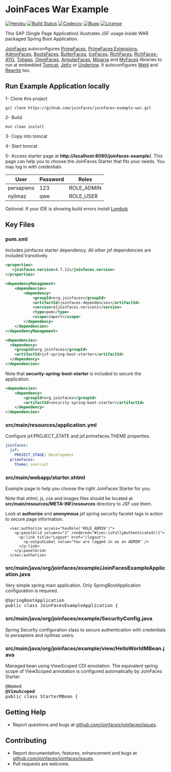 JoinFaces War Example
=====
[![Heroku](http://heroku-badge.herokuapp.com/?app=joinfaces-example-war&root=starter.jsf)](https://joinfaces-example-war.herokuapp.com)
[![Build Status](https://github.com/joinfaces/joinfaces-maven-war-example/actions/workflows/maven.yml/badge.svg)](https://github.com/joinfaces/joinfaces-maven-war-example/actions)
[![Codecov](https://codecov.io/gh/joinfaces/joinfaces-maven-war-example/branch/4.7.x/graph/badge.svg)](https://codecov.io/gh/joinfaces/joinfaces-maven-jar-example)
[![Bugs](https://sonarcloud.io/api/project_badges/measure?project=joinfaces_joinfaces-maven-war-example&metric=bugs)](https://sonarcloud.io/dashboard?id=joinfaces_joinfaces-maven-war-example)
[![License](http://img.shields.io/:license-apache-blue.svg)](http://www.apache.org/licenses/LICENSE-2.0.html)

This SAP (Single Page Application) illustrates JSF usage inside WAR packaged Spring Boot Application.

[JoinFaces](http://joinfaces.org) autoconfigures [PrimeFaces](http://primefaces.org/), [PrimeFaces Extensions](http://primefaces-extensions.github.io/), [AdminFaces](https://adminfaces.github.io/site/), [BootsFaces](http://bootsfaces.net/), [ButterFaces](http://butterfaces.org), [IceFaces](http://www.icesoft.org/java/projects/ICEfaces/overview.jsf), [RichFaces](https://github.com/richfaces/richfaces), [RichFaces-AYG](https://github.com/albfernandez/richfaces), [Tobago](https://myfaces.apache.org/#/tobago), [OmniFaces](http://omnifaces.org/), [AngularFaces](http://angularfaces.com/), [Mojarra](https://javaserverfaces.java.net/) and [MyFaces](http://myfaces.apache.org) libraries to run at embedded [Tomcat](http://tomcat.apache.org/), [Jetty](http://www.eclipse.org/jetty) or [Undertow](http://undertow.io/). It autoconfigures [Weld](http://weld.cdi-spec.org) and [Rewrite](https://www.ocpsoft.org/rewrite/) too.

## Run Example Application locally

1- Clone this project
```Shell
git clone https://github.com/joinfaces/joinfaces-example-war.git
```

2- Build
```Shell
mvn clean install
```

3- Copy into tomcat

4- Start tomcat

5- Access starter page at **http://localhost:8080/joinfaces-example/**. This page can help you to choose the JoinFaces Starter that fits your needs. You may log in with credentials

| User       | Password | Roles      |
|------------|----------|------------|
| persapiens | 123      | ROLE_ADMIN |
| nyilmaz    | qwe      | ROLE_USER  |

Optional: If your IDE is showing build errors install [Lombok](https://projectlombok.org/setup/overview)

## Key Files

### pom.xml

Includes joinfaces starter dependency. All other jsf dependencies are included transitively.

```xml
<properties>
   <joinfaces.version>4.7.12</joinfaces.version>
</properties>

<dependencyManagement>
    <dependencies>
        <dependency>
            <groupId>org.joinfaces</groupId>
            <artifactId>joinfaces-dependencies</artifactId>
            <version>${joinfaces.version}</version>
            <type>pom</type>
            <scope>import</scope>
        </dependency>
    </dependencies>
</dependencyManagement>

<dependencies>
  <dependency>
    <groupId>org.joinfaces</groupId>
    <artifactId>jsf-spring-boot-starter</artifactId>
  </dependency>
</dependencies>
```

Note that **security-spring-boot-starter** is included to secure the application.

```xml
<dependencies>
    <dependency>
        <groupId>org.joinfaces</groupId>
        <artifactId>security-spring-boot-starter</artifactId>
    </dependency>
</dependencies>
```

### src/main/resources/application.yml

Configure jsf.PROJECT_STATE and jsf.primefaces.THEME properties.

```yml
joinfaces:
  jsf:
    PROJECT_STAGE: Development
  primefaces: 
    theme: overcast
```

### src/main/webapp/starter.xhtml

Example page to help you choose the right JoinFaces Starter for you. 

Note that xhtml, js, css and images files should be located at **src/main/resources/META-INF/resources** directory to JSF use them.

Look at **authorize** and **anonymous** jsf spring security facelet tags in action to secure page information.

```xhtml
  <sec:authorize access="hasRole('ROLE_ADMIN')">
    <p:panelGrid columns="1" rendered="#{sec:isFullyAuthenticated()}">
      <p:link title="Logout" href="/logout">
        <p:outputLabel value="You are logged in as an ADMIN" />
      </p:link>
    </p:panelGrid>
  </sec:authorize>
```

### src/main/java/org/joinfaces/example/JoinFacesExampleApplication.java

Very simple spring main application. Only SpringBootApplication configuration is required.

<pre>
@SpringBootApplication
public class JoinFacesExampleApplication {
</pre>

### src/main/java/org/joinfaces/example/SecurityConfig.java

Spring Security configuration class to secure authentication with credentials to persapiens and nyilmaz users.

### src/main/java/org/joinfaces/example/view/HelloWorldMBean.java

Managed bean using ViewScoped CDI annotation. The equivalent spring scope of ViewScoped annotation is configured automatically by JoinFaces Starter.

<pre>
@Named
<b>@ViewScoped</b>
public class StarterMBean {
</pre>

## Getting Help

* Report questions and bugs at [github.com/joinfaces/joinfaces/issues](https://github.com/joinfaces/joinfaces/issues).

## Contributing

* Report documentation, features, enhancement and bugs at [github.com/joinfaces/joinfaces/issues](https://github.com/joinfaces/joinfaces/issues).
* Pull requests are welcome.
